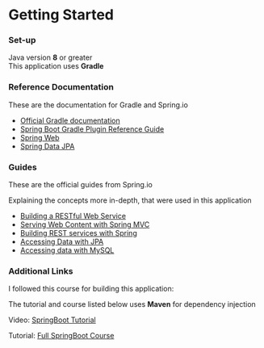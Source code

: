 # Getting Started

### Set-up
Java version **8** or greater\
This application uses **Gradle**

### Reference Documentation
These are the documentation for Gradle and Spring.io

* [Official Gradle documentation](https://docs.gradle.org)
* [Spring Boot Gradle Plugin Reference Guide](https://docs.spring.io/spring-boot/docs/2.7.1/gradle-plugin/reference/html/)
* [Spring Web](https://docs.spring.io/spring-boot/docs/2.7.1/reference/htmlsingle/#web)
* [Spring Data JPA](https://docs.spring.io/spring-boot/docs/2.7.1/reference/htmlsingle/#data.sql.jpa-and-spring-data)

### Guides
These are the official guides from Spring.io

Explaining the concepts more in-depth, that were used in this application

* [Building a RESTful Web Service](https://spring.io/guides/gs/rest-service/)
* [Serving Web Content with Spring MVC](https://spring.io/guides/gs/serving-web-content/)
* [Building REST services with Spring](https://spring.io/guides/tutorials/rest/)
* [Accessing Data with JPA](https://spring.io/guides/gs/accessing-data-jpa/)
* [Accessing data with MySQL](https://spring.io/guides/gs/accessing-data-mysql/)

### Additional Links
I followed this course for building this application:

The tutorial and course listed below uses **Maven** for dependency injection

Video: [SpringBoot Tutorial](https://www.youtube.com/watch?v=9SGDpanrc8U&t=3505s&ab_channel=Amigoscode)

Tutorial: [Full SpringBoot Course](https://amigoscode.com/p/spring-boot)
